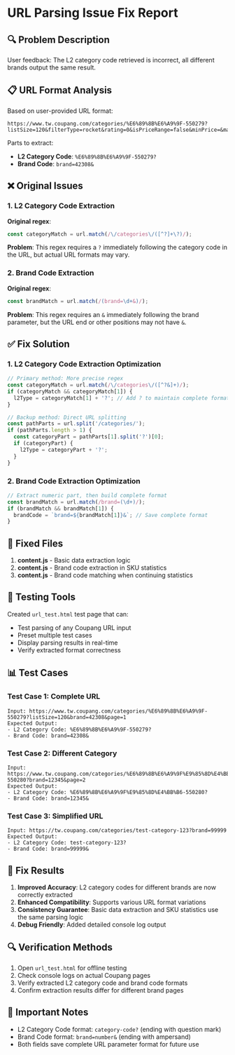 # URL Parsing Issue Fix Report

## 🔍 Problem Description

User feedback: The L2 category code retrieved is incorrect, all different brands output the same result.

## 📋 URL Format Analysis

Based on user-provided URL format:
```
https://www.tw.coupang.com/categories/%E6%89%8B%E6%A9%9F-550279?listSize=120&filterType=rocket&rating=0&isPriceRange=false&minPrice=&maxPrice=&component=&sorter=bestAsc&brand=42308&offerCondition=&filter=&fromComponent=N&channel=user&page=1
```

Parts to extract:
- **L2 Category Code**: `%E6%89%8B%E6%A9%9F-550279?`
- **Brand Code**: `brand=42308&`

## ❌ Original Issues

### 1. L2 Category Code Extraction
**Original regex**:
```javascript
const categoryMatch = url.match(/\/categories\/([^?]+\?)/);
```

**Problem**: This regex requires a `?` immediately following the category code in the URL, but actual URL formats may vary.

### 2. Brand Code Extraction
**Original regex**:
```javascript
const brandMatch = url.match(/(brand=\d+&)/);
```

**Problem**: This regex requires an `&` immediately following the brand parameter, but the URL end or other positions may not have `&`.

## ✅ Fix Solution

### 1. L2 Category Code Extraction Optimization
```javascript
// Primary method: More precise regex
const categoryMatch = url.match(/\/categories\/([^?&]+)/);
if (categoryMatch && categoryMatch[1]) {
  l2Type = categoryMatch[1] + '?'; // Add ? to maintain complete format
}

// Backup method: Direct URL splitting
const pathParts = url.split('/categories/');
if (pathParts.length > 1) {
  const categoryPart = pathParts[1].split('?')[0];
  if (categoryPart) {
    l2Type = categoryPart + '?';
  }
}
```

### 2. Brand Code Extraction Optimization
```javascript
// Extract numeric part, then build complete format
const brandMatch = url.match(/brand=(\d+)/);
if (brandMatch && brandMatch[1]) {
  brandCode = `brand=${brandMatch[1]}&`; // Save complete format
}
```

## 🔧 Fixed Files

1. **content.js** - Basic data extraction logic
2. **content.js** - Brand code extraction in SKU statistics
3. **content.js** - Brand code matching when continuing statistics

## 🧪 Testing Tools

Created `url_test.html` test page that can:
- Test parsing of any Coupang URL input
- Preset multiple test cases
- Display parsing results in real-time
- Verify extracted format correctness

## 📊 Test Cases

### Test Case 1: Complete URL
```
Input: https://www.tw.coupang.com/categories/%E6%89%8B%E6%A9%9F-550279?listSize=120&brand=42308&page=1
Expected Output:
- L2 Category Code: %E6%89%8B%E6%A9%9F-550279?
- Brand Code: brand=42308&
```

### Test Case 2: Different Category
```
Input: https://www.tw.coupang.com/categories/%E6%89%8B%E6%A9%9F%E9%85%8D%E4%BB%B6-550280?brand=12345&page=2
Expected Output:
- L2 Category Code: %E6%89%8B%E6%A9%9F%E9%85%8D%E4%BB%B6-550280?
- Brand Code: brand=12345&
```

### Test Case 3: Simplified URL
```
Input: https://tw.coupang.com/categories/test-category-123?brand=99999
Expected Output:
- L2 Category Code: test-category-123?
- Brand Code: brand=99999&
```

## 🎯 Fix Results

1. **Improved Accuracy**: L2 category codes for different brands are now correctly extracted
2. **Enhanced Compatibility**: Supports various URL format variations
3. **Consistency Guarantee**: Basic data extraction and SKU statistics use the same parsing logic
4. **Debug Friendly**: Added detailed console log output

## 🔍 Verification Methods

1. Open `url_test.html` for offline testing
2. Check console logs on actual Coupang pages
3. Verify extracted L2 category code and brand code formats
4. Confirm extraction results differ for different brand pages

## 📝 Important Notes

- L2 Category Code format: `category-code?` (ending with question mark)
- Brand Code format: `brand=number&` (ending with ampersand)
- Both fields save complete URL parameter format for future use 